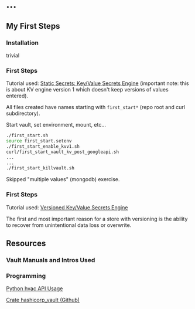 # ...

## My First Steps
### Installation
trivial

### First Steps
Tutorial used: [Static Secrets: Key/Value Secrets Engine](https://learn.hashicorp.com/tutorials/vault/static-secrets)
(important note: this is about KV engine version 1 which doesn't keep versions
of values entered).

All files created have names starting with `first_start*` (repo root and curl
subdirectory).

Start vault, set environment, mount, etc...
```zsh
./first_start.sh
source first_start.setenv
./first_start_enable_kvv1.sh
curl/first_start_vault_kv_post_googleapi.sh
...
...
./first_start_killvault.sh
```
Skipped "multiple values" (mongodb) exercise.

### First Steps
Tutorial used: [Versioned Key/Value Secrets Engine](https://learn.hashicorp.com/tutorials/vault/versioned-kv?in=vault/secrets-management)

The first and most important reason for a store with versioning is the ability
to recover from unintentional data loss or overwrite.

## Resources
### Vault Manuals and Intros Used


### Programming
[Python hvac API Usage](https://hvac.readthedocs.io/en/stable/usage/)

[Crate hashicorp_vault (Github)](https://github.com/ChrisMacNaughton/vault-rs)
